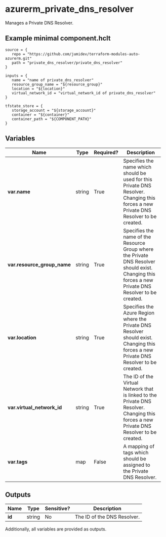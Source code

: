 # azurerm_private_dns_resolver

Manages a Private DNS Resolver.

## Example minimal component.hclt

```hcl
source = {
   repo = "https://github.com/jumidev/terraform-modules-auto-azurerm.git" 
   path = "private_dns_resolver/private_dns_resolver" 
}

inputs = {
   name = "name of private_dns_resolver" 
   resource_group_name = "${resource_group}" 
   location = "${location}" 
   virtual_network_id = "virtual_network_id of private_dns_resolver" 
}

tfstate_store = {
   storage_account = "${storage_account}" 
   container = "${container}" 
   container_path = "${COMPONENT_PATH}" 
}

```

## Variables

| Name | Type | Required? |  Description |
| ---- | ---- | --------- |  ----------- |
| **var.name** | string | True | Specifies the name which should be used for this Private DNS Resolver. Changing this forces a new Private DNS Resolver to be created. | 
| **var.resource_group_name** | string | True | Specifies the name of the Resource Group where the Private DNS Resolver should exist. Changing this forces a new Private DNS Resolver to be created. | 
| **var.location** | string | True | Specifies the Azure Region where the Private DNS Resolver should exist. Changing this forces a new Private DNS Resolver to be created. | 
| **var.virtual_network_id** | string | True | The ID of the Virtual Network that is linked to the Private DNS Resolver. Changing this forces a new Private DNS Resolver to be created. | 
| **var.tags** | map | False | A mapping of tags which should be assigned to the Private DNS Resolver. | 



## Outputs

| Name | Type | Sensitive? | Description |
| ---- | ---- | --------- | --------- |
| **id** | string | No  | The ID of the DNS Resolver. | 

Additionally, all variables are provided as outputs.
